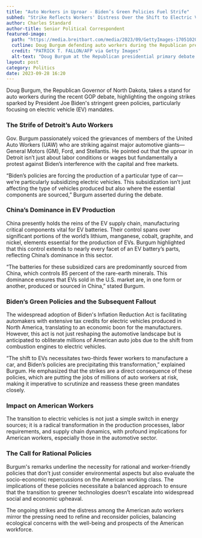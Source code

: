 ```yaml
---
title: "Auto Workers in Uproar - Biden’s Green Policies Fuel Strife"
subhed: "Strike Reflects Workers' Distress Over the Shift to Electric Vehicles"
author: Charles Standard
author-title: Senior Political Correspondent
featured-image: 
  path: "https://media.breitbart.com/media/2023/09/GettyImages-1705102000-640x480.jpg"
  cutline: Doug Burgum defending auto workers during the Republican presidential primary debate.
  credit: "PATRICK T. FALLON/AFP via Getty Images"
  alt-text: "Doug Burgum at the Republican presidential primary debate on Wednesday evening"
layout: post
category: Politics
date: 2023-09-28 16:20
---
```


Doug Burgum, the Republican Governor of North Dakota, takes a stand for auto workers during the recent GOP debate, highlighting the ongoing strikes sparked by President Joe Biden's stringent green policies, particularly focusing on electric vehicle (EV) mandates.

### The Strife of Detroit’s Auto Workers
Gov. Burgum passionately voiced the grievances of members of the United Auto Workers (UAW) who are striking against major automotive giants—General Motors (GM), Ford, and Stellantis. He pointed out that the uproar in Detroit isn’t just about labor conditions or wages but fundamentally a protest against Biden’s interference with the capital and free markets.

“Biden’s policies are forcing the production of a particular type of car—we’re particularly subsidizing electric vehicles. This subsidization isn’t just affecting the type of vehicles produced but also where the essential components are sourced,” Burgum asserted during the debate.

### China’s Dominance in EV Production
China presently holds the reins of the EV supply chain, manufacturing critical components vital for EV batteries. Their control spans over significant portions of the world’s lithium, manganese, cobalt, graphite, and nickel, elements essential for the production of EVs. Burgum highlighted that this control extends to nearly every facet of an EV battery’s parts, reflecting China’s dominance in this sector.

“The batteries for these subsidized cars are predominantly sourced from China, which controls 85 percent of the rare-earth minerals. This dominance ensures that EVs sold in the U.S. market are, in one form or another, produced or sourced in China,” stated Burgum.

### Biden’s Green Policies and the Subsequent Fallout
The widespread adoption of Biden's Inflation Reduction Act is facilitating automakers with extensive tax credits for electric vehicles produced in North America, translating to an economic boon for the manufacturers. However, this act is not just reshaping the automotive landscape but is anticipated to obliterate millions of American auto jobs due to the shift from combustion engines to electric vehicles.

“The shift to EVs necessitates two-thirds fewer workers to manufacture a car, and Biden’s policies are precipitating this transformation,” explained Burgum. He emphasized that the strikes are a direct consequence of these policies, which are putting the jobs of millions of auto workers at risk, making it imperative to scrutinize and reassess these green mandates closely.

### Impact on American Workers
The transition to electric vehicles is not just a simple switch in energy sources; it is a radical transformation in the production processes, labor requirements, and supply chain dynamics, with profound implications for American workers, especially those in the automotive sector.

### The Call for Rational Policies
Burgum's remarks underline the necessity for rational and worker-friendly policies that don’t just consider environmental aspects but also evaluate the socio-economic repercussions on the American working class. The implications of these policies necessitate a balanced approach to ensure that the transition to greener technologies doesn’t escalate into widespread social and economic upheaval.

The ongoing strikes and the distress among the American auto workers mirror the pressing need to refine and reconsider policies, balancing ecological concerns with the well-being and prospects of the American workforce.
